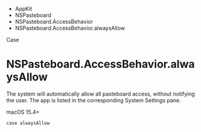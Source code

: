 

- AppKit
- NSPasteboard
- NSPasteboard.AccessBehavior
-  NSPasteboard.AccessBehavior.alwaysAllow 

Case

# NSPasteboard.AccessBehavior.alwaysAllow

The system will automatically allow all pasteboard access, without notifying the user. The app is listed in the corresponding System Settings pane.

macOS 15.4+

``` source
case alwaysAllow
```

